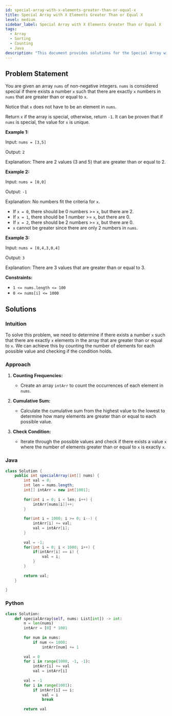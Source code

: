 ```yaml
---
id: special-array-with-x-elements-greater-than-or-equal-x
title: Special Array with X Elements Greater Than or Equal X
level: medium
sidebar_label: Special Array with X Elements Greater Than or Equal X
tags:
  - Array
  - Sorting
  - Counting
  - Java
description: "This document provides solutions for the Special Array with X Elements Greater Than or Equal X problem."
---
```


## Problem Statement

You are given an array `nums` of non-negative integers. `nums` is considered special if there exists a number `x` such that there are exactly `x` numbers in `nums` that are greater than or equal to `x`.

Notice that `x` does not have to be an element in `nums`.

Return `x` if the array is special, otherwise, return `-1`. It can be proven that if `nums` is special, the value for `x` is unique.

**Example 1:**

Input: `nums = [3,5]`

Output: `2`

Explanation: There are 2 values (3 and 5) that are greater than or equal to 2.

**Example 2:**

Input: `nums = [0,0]`

Output: `-1`

Explanation: No numbers fit the criteria for `x`.
- If `x = 0`, there should be 0 numbers >= `x`, but there are 2.
- If `x = 1`, there should be 1 number >= `x`, but there are 0.
- If `x = 2`, there should be 2 numbers >= `x`, but there are 0.
- `x` cannot be greater since there are only 2 numbers in `nums`.

**Example 3:**

Input: `nums = [0,4,3,0,4]`

Output: `3`

Explanation: There are 3 values that are greater than or equal to 3.

**Constraints:**

- `1 <= nums.length <= 100`
- `0 <= nums[i] <= 1000`

## Solutions

### Intuition

To solve this problem, we need to determine if there exists a number `x` such that there are exactly `x` elements in the array that are greater than or equal to `x`. We can achieve this by counting the number of elements for each possible value and checking if the condition holds.

### Approach

1. **Counting Frequencies:**
   - Create an array `intArr` to count the occurrences of each element in `nums`.

2. **Cumulative Sum:**
   - Calculate the cumulative sum from the highest value to the lowest to determine how many elements are greater than or equal to each possible value.

3. **Check Condition:**
   - Iterate through the possible values and check if there exists a value `x` where the number of elements greater than or equal to `x` is exactly `x`.

### Java 

```java
class Solution {
    public int specialArray(int[] nums) {
        int val = 0;
        int len = nums.length;
        int[] intArr = new int[1001];
        
        for(int i = 0; i < len; i++) {
            intArr[nums[i]]++;
        }
        
        for(int i = 1000; i >= 0; i--) {
            intArr[i] += val;
            val = intArr[i];
        }
        
        val = -1;
        for(int i = 0; i < 1000; i++) {
            if(intArr[i] == i) {
                val = i;
            }
        }
        
        return val;
    }
    
}
```

### Python

```Python
class Solution:
    def specialArray(self, nums: List[int]) -> int:
        n = len(nums)
        intArr = [0] * 1001
        
        for num in nums:
            if num <= 1000:
                intArr[num] += 1
        
        val = 0
        for i in range(1000, -1, -1):
            intArr[i] += val
            val = intArr[i]
        
        val = -1
        for i in range(1001):
            if intArr[i] == i:
                val = i
                break
        
        return val
```
